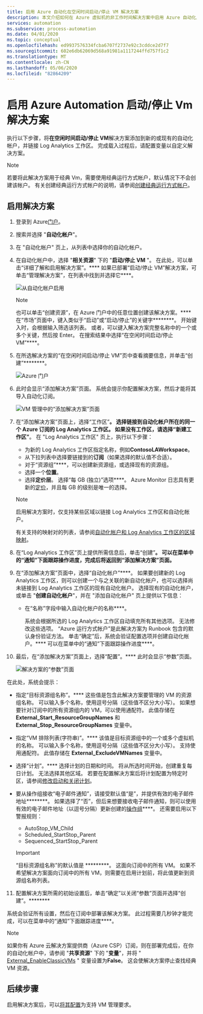```yaml
---
title: 启用 Azure 自动化在空闲时间启动/停止 VM 解决方案
description: 本文介绍如何在 Azure 虚拟机的非工作时间解决方案中启用 Azure 自动化启动/停止 VM。
services: automation
ms.subservice: process-automation
ms.date: 04/01/2020
ms.topic: conceptual
ms.openlocfilehash: ed9937576334fcba6707f2737e92c3cddce2d7f7
ms.sourcegitcommit: 602e6db62069d568a91981a1117244ffd757f1c2
ms.translationtype: MT
ms.contentlocale: zh-CN
ms.lasthandoff: 05/06/2020
ms.locfileid: "82864209"
---
```

# <a name="enable-azure-automation-startstop-vms-solution"></a>启用 Azure Automation 启动/停止 Vm 解决方案

执行以下步骤，将**在空闲时间启动/停止 VM**解决方案添加到新的或现有的自动化帐户，并链接 Log Analytics 工作区。 完成载入过程后，请配置变量以自定义解决方案。

>[!NOTE]
>若要将此解决方案用于经典 Vm，需要使用经典运行方式帐户，默认情况下不会创建该帐户。 有关创建经典运行方式帐户的说明，请参阅[创建经典运行方式帐户](automation-create-standalone-account.md#create-a-classic-run-as-account)。
>

## <a name="enable-solution"></a>启用解决方案

1. 登录到 Azure[门户](https://portal.azure.com)。

2. 搜索并选择 "**自动化帐户**"。

3. 在 "自动化帐户" 页上，从列表中选择你的自动化帐户。

4. 在自动化帐户中，选择 "**相关资源**" 下的 "**启动/停止 VM** "。 在此处，可以单击“详细了解和启用解决方案”。**** 如果已部署“启动/停止 VM”解决方案，可单击“管理解决方案”，在列表中找到并选择它****。

   ![从自动化帐户启用](./media/automation-solution-vm-management/enable-from-automation-account.png)

   > [!NOTE]
   > 也可以单击“创建资源”，在 Azure 门户中的任意位置创建该解决方案。**** 在“市场”页面中，键入类似于“启动”或“启动/停止”的关键字********。 开始键入时，会根据输入筛选该列表。 或者，可以键入解决方案完整名称中的一个或多个关键，然后按 Enter。 在搜索结果中选择“在空闲时间启动/停止 VM”****。

5. 在所选解决方案的“在空闲时间启动/停止 VM”页中查看摘要信息，并单击“创建”********。

   ![Azure 门户](media/automation-solution-vm-management/azure-portal-01.png)

6. 此时会显示“添加解决方案”页面。 系统会提示你配置解决方案，然后才能将其导入自动化订阅。

   ![VM 管理中的“添加解决方案”页面](media/automation-solution-vm-management/azure-portal-add-solution-01.png)

7. 在“添加解决方案”页面上，选择“工作区”****。 选择链接到自动化帐户所在的同一个 Azure 订阅的 Log Analytics 工作区。 如果没有工作区，请选择“新建工作区”****。 在 "Log Analytics 工作区" 页上，执行以下步骤：

   - 为新的 Log Analytics 工作区指定名称，例如**ContosoLAWorkspace**。
   - 从下拉列表中选择要链接到的**订阅**（如果选择的默认值不合适）。
   - 对于“资源组”****，可以创建新资源组，或选择现有的资源组。
   - 选择一个**位置**。
   - 选择**定价层**。 选择“每 GB (独立)”选项****。 Azure Monitor 日志具有更新的[定价](https://azure.microsoft.com/pricing/details/log-analytics/)，并且每 GB 的级别是唯一的选择。

   > [!NOTE]
   > 启用解决方案时，仅支持某些区域以链接 Log Analytics 工作区和自动化帐户。
   >
   > 有关支持的映射对的列表，请参阅[自动化帐户和 Log Analytics 工作区的区域映射](how-to/region-mappings.md)。

8. 在“Log Analytics 工作区”页上提供所需信息后，单击“创建”****。 可以在菜单中的“通知”下面跟踪操作进度，完成后将返回到“添加解决方案”页面。****

9. 在“添加解决方案”页面中，选择“自动化帐户”****。 如果要创建新的 Log Analytics 工作区，则可以创建一个与之关联的新自动化帐户，也可以选择尚未链接到 Log Analytics 工作区的现有自动化帐户。 选择现有的自动化帐户，或单击 "**创建自动化帐户**"，并在 "添加自动化帐户" 页上提供以下信息：
 
   - 在“名称”字段中输入自动化帐户的名称****。

     系统会根据所选的 Log Analytics 工作区自动填充所有其他选项。 无法修改这些选项。 “Azure 运行方式帐户”是此解决方案为 Runbook 包含的默认身份验证方法。 单击“确定”后，系统会验证配置选项并创建自动化帐户。**** 可以在菜单中的“通知”下面跟踪操作进度****。

10. 最后，在“添加解决方案”页面上，选择“配置”。**** 此时会显示“参数”页面。

    ![解决方案的“参数”页面](media/automation-solution-vm-management/azure-portal-add-solution-02.png)

   在此处，系统会提示：
  
   - 指定“目标资源组名称”。**** 这些值是包含此解决方案要管理的 VM 的资源组名称。 可以输入多个名称，使用逗号分隔（这些值不区分大小写）。 如果想要针对订阅中的所有资源组内的 VM，可以使用通配符。 此值存储在 **External_Start_ResourceGroupNames** 和 **External_Stop_ResourceGroupNames** 变量中。
  
   - 指定“VM 排除列表(字符串)”。**** 该值是目标资源组中的一个或多个虚拟机的名称。 可以输入多个名称，使用逗号分隔（这些值不区分大小写）。 支持使用通配符。 此值存储在 **External_ExcludeVMNames** 变量中。
  
   - 选择“计划”。**** 选择计划的日期和时间。 将从所选时间开始，创建重复每日计划。 无法选择其他区域。 若要在配置解决方案后将计划配置为特定时区，请参阅[修改启动和关闭计划](automation-solution-vm-management-config.md#modify-the-startup-and-shutdown-schedules)。
  
   - 要从操作组接收“电子邮件通知”，请接受默认值“是”，并提供有效的电子邮件地址********。 如果选择了“否”，但后来想要接收电子邮件通知，则可以使用有效的电子邮件地址（以逗号分隔）更新创建的[操作组](../azure-monitor/platform/action-groups.md)****。 还需要启用以下警报规则：

     - AutoStop_VM_Child
     - Scheduled_StartStop_Parent
     - Sequenced_StartStop_Parent

     > [!IMPORTANT]
     > “目标资源组名称”的默认值是 &ast;********。 这面向订阅中的所有 VM。 如果不希望解决方案面向订阅中的所有 VM，则需要在启用计划前，将此值更新到资源组名称列表。

11. 配置解决方案所需的初始设置后，单击“确定”以关闭“参数”页面并选择“创建”。******** 

系统会验证所有设置，然后在订阅中部署该解决方案。 此过程需要几秒钟才能完成，可以在菜单中的“通知”下面跟踪进度****。

> [!NOTE]
> 如果你有 Azure 云解决方案提供商（Azure CSP）订阅，则在部署完成后，在你的自动化帐户中，请参阅 "**共享资源**" 下的 "**变量**"，并将 " [External_EnableClassicVMs](automation-solution-vm-management.md#variables) " 变量设置为**False**。 这会使解决方案停止查找经典 VM 资源。

## <a name="next-steps"></a>后续步骤

启用解决方案后，可以[将其配置](automation-solution-vm-management-config.md)为支持 VM 管理要求。